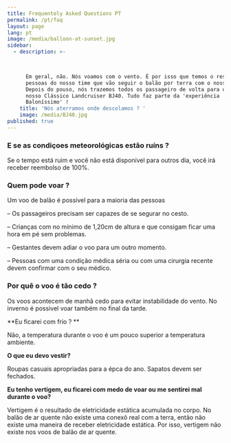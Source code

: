 ```yaml
---
title: Frequentely Asked Questions PT
permalink: /pt/faq
layout: page
lang: pt
image: /media/balloon-at-sunset.jpg
sidebar:
  - description: >-


       
      Em geral, não. Nós voamos com o vento. É por isso que temos o resgate,
      pessoas do nosso time que vão seguir o balão por terra com o nosso carro.
      Depois do pouso, nós trazemos todos os passageiro de volta para o hotel no
      nosso Clássico Landcruiser BJ40. Tudo faz parte da 'experiência
      Baloníssimo' !
    title: 'Nós aterramos onde descolamos ? '
    image: /media/BJ40.jpg
published: true
---
```

### E se as condiçoes meteorológicas estão ruíns ?

Se o tempo está ruim e você não está disponível para outros dia, você irá receber reembolso de 100%.

### Quem pode voar ? 

Um voo de balão é possível para a maioria das pessoas

– Os passageiros precisam ser capazes de se segurar no cesto.

– Crianças com no mínimo de 1,20cm de altura e que consigam ficar uma hora em pé sem problemas.

– Gestantes devem adiar o voo para um outro momento.

– Pessoas com uma condição médica séria ou com uma cirurgia recente devem confirmar com o seu médico.

### Por quê o voo é tão cedo ? 

Os voos acontecem de manhã cedo para evitar instabilidade do vento. No inverno é possivel voar também no final da tarde.

**Eu ficarei com frio ? **

Não, a temperatura durante o voo é um pouco superior a temperatura ambiente.

**O que eu devo vestir?**

Roupas casuais apropriadas para a épca do ano. Sapatos devem ser fechados.

**Eu tenho vertigem, eu ficarei com medo de voar ou me sentirei mal durante o voo?**

Vertigem é o resultado de eletricidade estática acumulada no corpo. No balão de ar quente não existe uma conexõ real com a terra, então não existe uma maneira de receber eletricidade estática. Por isso, vertigem não existe nos voos de balão de ar quente.

### 

### 

###
